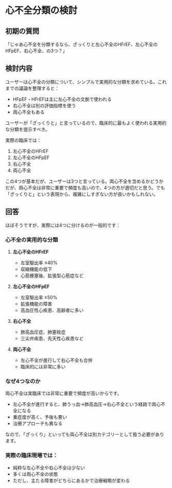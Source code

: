 # 心不全分類の検討

## 初期の質問
「じゃあ心不全を分類するなら、ざっくりと左心不全のHFrEF、左心不全のHFpEF、右心不全、の3つ？」

## 検討内容
ユーザーは心不全の分類について、シンプルで実用的な分類を求めている。これまでの議論を整理すると：

- HFpEF・HFrEFは主に左心不全の文脈で使われる
- 右心不全は別の評価指標を使う
- 両心不全もある

ユーザーが「ざっくりと」と言っているので、臨床的に最もよく使われる実用的な分類を提示すべき。

実際の臨床では：
1. 左心不全のHFrEF
2. 左心不全のHFpEF
3. 右心不全
4. 両心不全

この4つが基本だが、ユーザーは3つと言っている。両心不全を含めるかどうかだが、両心不全は非常に重要で頻度も高いので、4つの方が適切だと思う。でも「ざっくりと」という表現から、複雑にしすぎない方が良いかもしれない。

## 回答
ほぼそうですが、実際には4つに分けるのが一般的です：

### 心不全の実用的な分類

1. **左心不全のHFrEF**
   - 左室駆出率 ≤40%
   - 収縮機能の低下
   - 心筋梗塞後、拡張型心筋症など

2. **左心不全のHFpEF**
   - 左室駆出率 ≥50%
   - 拡張機能の障害
   - 高血圧性心疾患、高齢者に多い

3. **右心不全**
   - 肺高血圧症、肺塞栓症
   - 三尖弁疾患、先天性心疾患など

4. **両心不全**
   - 左心不全が進行して右心不全も合併
   - 臨床的には非常に多い

### なぜ4つなのか
両心不全は実臨床では非常に重要で頻度が高いからです。

- 左心不全が進行すると、肺うっ血→肺高血圧→右心不全という経路で両心不全になる
- 重症度が高く、予後も悪い
- 治療アプローチも異なる

なので、「ざっくり」といっても両心不全は別カテゴリーとして扱う必要があります。

### 実際の臨床現場では：
- 純粋な左心不全や右心不全は少ない
- 多くは両心不全の状態
- ただし、主たる障害がどちらにあるかで治療戦略が変わる